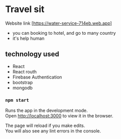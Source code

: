 # Travel sit

Website link [https://water-service-714eb.web.app]
* you can booking to hotel, and go to many country
* it's help human



## technology used
* React
* React routh
* Firebase Authentication
* bootstrap
* mongodb
### `npm start`

Runs the app in the development mode.\
Open [http://localhost:3000](http://localhost:3000) to view it in the browser.

The page will reload if you make edits.\
You will also see any lint errors in the console.

